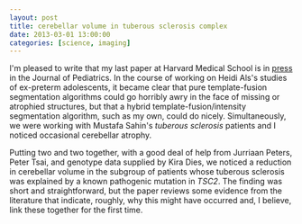 ```yaml
---
layout: post
title: cerebellar volume in tuberous sclerosis complex
date: 2013-03-01 13:00:00
categories: [science, imaging]
---
```


I'm pleased to write that my last paper at Harvard Medical School
is in [press][1] in the Journal of Pediatrics.  In the course of
working on Heidi Als's studies of ex-preterm adolescents, it became
clear that pure template-fusion segmentation algorithms could go
horribly awry in the face of missing or atrophied structures, but
that a hybrid template-fusion/intensity segmentation algorithm,
such as my own, could do nicely.  Simultaneously, we were
working with Mustafa Sahin's *tuberous sclerosis* patients
and I noticed occasional cerebellar atrophy.  

Putting two and two together, with a good deal of help from Jurriaan
Peters, Peter Tsai, and genotype data supplied by Kira Dies, we
noticed a reduction in cerebellar volume in the subgroup of patients
whose tuberous sclerosis was explained by a known pathogenic mutation
in *TSC2*.  The finding was short and straightforward, but the paper
reviews some evidence from the literature that indicate, roughly, why this
might have occurred and, I believe, link these together for the first time.

[1]: http://www.ncbi.nlm.nih.gov/pubmed/23337002
